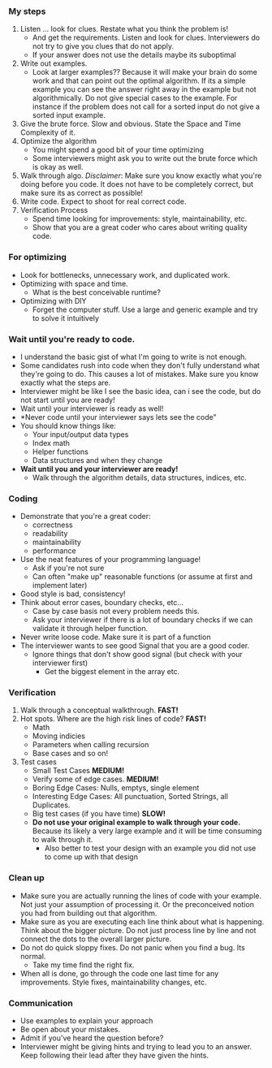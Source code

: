 ### My steps
1. Listen ... look for clues. Restate what you think the problem is!
   - And get the requirements. Listen and look for clues. Interviewers do not try to give you clues that do not apply.
   - If your answer does not use the details maybe its suboptimal
3. Write out examples.
   - Look at larger examples?? Because it will make your brain do some work and that can point out the optimal algorithm. If its a simple example you can see the answer right away in the example but not algorithmically. Do not give special cases to the example. For instance if the problem does not call for a sorted input do not give a sorted input example.
4. Give the brute force. Slow and obvious. State the Space and Time Complexity of it.
5. Optimize the algorithm
   - You might spend a good bit of your time optimizing
   - Some interviewers might ask you to write out the brute force which is okay as well.
6. Walk through algo. *Disclaimer*: Make sure you know exactly what you're doing before you code. It does not have to be completely correct, but make sure its as correct as possible!
7. Write code. Expect to shoot for real correct code.
8. Verification Process
   - Spend time looking for improvements: style, maintainability, etc.
   - Show that you are a great coder who cares about writing quality code.

### For optimizing
- Look for bottlenecks, unnecessary work, and duplicated work.
- Optimizing with space and time.
  - What is the best conceivable runtime?
- Optimizing with DIY
  - Forget the computer stuff. Use a large and generic example and try to solve it intuitively
### Wait until you're ready to code.
- I understand the basic gist of what I'm going to write is not enough.
- Some candidates rush into code when they don't fully understand what they're going to do. This causes a lot of mistakes. Make sure you know exactly what the steps are.
- Interviewer might be like I see the basic idea, can i see the code, but do not start until you are ready!
- Wait until your interviewer is ready as well!
- *Never code until your interviewer says lets see the code"
- You should know things like:
  - Your input/output data types
  - Index math
  - Helper functions
  - Data structures and when they change
- **Wait until you and your interviewer are ready!**
  - Walk through the algorithm details, data structures, indices, etc.
### Coding
- Demonstrate that you're a great coder:
  - correctness
  - readability
  - maintainability
  - performance
- Use the neat features of your programming language!
  - Ask if you're not sure
  - Can often "make up" reasonable functions (or assume at first and implement later)
- Good style is bad, consistency!
- Think about error cases, boundary checks, etc...
  - Case by case basis not every problem needs this.
  - Ask your interviewer if there is a lot of boundary checks if we can validate it through helper function.
- Never write loose code. Make sure it is part of a function
- The interviewer wants to see good Signal that you are a good coder.
  - Ignore things that don't show good signal (but check with your interviewer first)
    - Get the biggest element in the array etc.
### Verification
1. Walk through a conceptual walkthrough. **FAST!**
2. Hot spots. Where are the high risk lines of code? **FAST!**
   - Math
   - Moving indicies
   - Parameters when calling recursion
   - Base cases and so on!
3. Test cases
   - Small Test Cases **MEDIUM!**
   - Verify some of edge cases.  **MEDIUM!**
    - Boring Edge Cases: Nulls, emptys, single element
    - Interesting Edge Cases: All punctuation, Sorted Strings, all Duplicates.
   - Big test cases (if you have time) **SLOW!**
   - **Do not use your original example to walk through your code.** Because its likely a very large example and it will be time consuming to walk through it.
      - Also better to test your design with an example you did not use to come up with that design
### Clean up
- Make sure you are actually running the lines of code with your example. Not just your assumption of processing it. Or the preconceived notion you had from building out that algorithm.
- Make sure as you are executing each line think about what is happening. Think about the bigger picture. Do not just process line by line and not connect the dots to the overall larger picture.
- Do not do quick sloppy fixes. Do not panic when you find a bug. Its normal.
  - Take my time find the right fix.
- When all is done, go through the code one last time for any improvements. Style fixes, maintainability changes, etc.

### Communication
- Use examples to explain your approach
- Be open about your mistakes.
- Admit if you've heard the question before?
- Interviewer might be giving hints and trying to lead you to an answer. Keep following their lead after they have given the hints.
